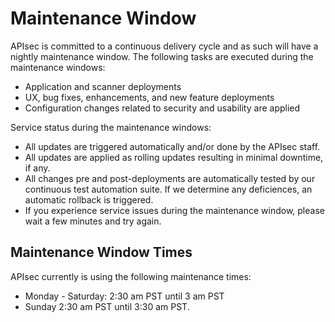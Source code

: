 # Maintenance Window

APIsec is committed to a continuous delivery cycle and as such will have a nightly maintenance window.
The following tasks are executed during the maintenance windows:

- Application and scanner deployments
- UX, bug fixes, enhancements, and new feature deployments
- Configuration changes related to security and usability are applied

Service status during the maintenance windows:

- All updates are triggered automatically and/or done by the APIsec staff.
- All updates are applied as rolling updates resulting in minimal downtime, if any. 
- All changes pre and post-deployments are automatically tested by our continuous test automation suite.  If we determine any deficiences, an automatic rollback is triggered.
- If you experience service issues during the maintenance window, please wait a few minutes and try again.

## Maintenance Window Times

APIsec currently is using the following maintenance times:

- Monday - Saturday: 2:30 am PST until 3 am PST
- Sunday 2:30 am PST until 3:30 am PST.
